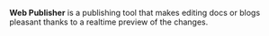 **Web Publisher** is a publishing tool that makes editing docs or blogs pleasant thanks to a realtime preview of the changes.